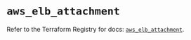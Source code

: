 # `aws_elb_attachment`

Refer to the Terraform Registry for docs: [`aws_elb_attachment`](https://registry.terraform.io/providers/hashicorp/aws/6.5.0/docs/resources/elb_attachment).
